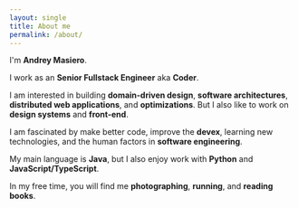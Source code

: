 ```yaml
---
layout: single
title: About me
permalink: /about/
---
```


I'm **Andrey Masiero**.

I work as an **Senior Fullstack Engineer** aka **Coder**.

I am interested in building **domain-driven design**, **software architectures**, **distributed web applications**, and **optimizations**. But I also like to work on **design systems** and **front-end**.

I am fascinated by make better code, improve the **devex**, learning new technologies, and the human factors in **software engineering**.

My main language is **Java**, but I also enjoy work with **Python** and **JavaScript/TypeScript**.

In my free time, you will find me **photographing**, **running**, and **reading books**.
